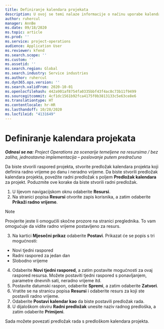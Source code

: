 ```yaml
---
title: Definiranje kalendara projekata
description: U ovoj se temi nalaze informacije o načinu uporabe kalendara projekta za praćenje rasporeda projekata.
author: ruhercul
manager: AnnBe
ms.date: 09/18/2020
ms.topic: article
ms.prod: ''
ms.service: project-operations
audience: Application User
ms.reviewer: kfend
ms.search.scope: ''
ms.custom: ''
ms.assetid: ''
ms.search.region: Global
ms.search.industry: Service industries
ms.author: ruhercul
ms.dyn365.ops.version: ''
ms.search.validFrom: 2020-10-01
ms.openlocfilehash: 442a901af8754fa0335bbf43f4ac8c73b11f9499
ms.sourcegitcommit: 4cf1dc1561b92fca4175f0b3813133c5e63ce8e6
ms.translationtype: HT
ms.contentlocale: hr-HR
ms.lasthandoff: 10/28/2020
ms.locfileid: "4131649"
---
```

# <a name="define-project-calendars"></a>Definiranje kalendara projekata

_**Odnosi se na:** Project Operations za scenarije temeljene na resursima / bez zaliha, jednostavna implementacija – poslovanje putem predračuna_

Da biste stvorili raspored projekta, stvorite predložak kalendara projekta koji definira radno vrijeme po danu i neradno vrijeme. Da biste stvorili predložak kalendara projekta, povežite radni predložak s poljem **Predložak kalendara** za projekt. Poduzmite ove korake da biste stvorili radni predložak.

1. U lijevom navigacijskom oknu odaberite **Resursi**. 
2. Na stranici popisa **Resursi** otvorite zapis korisnika, a zatim odaberite **Prikaži radno vrijeme**.

  > [!NOTE]
  > Provjerite jeste li omogućili skočne prozore na stranici preglednika. To vam omogućuje da vidite radno vrijeme postavljeno za resurs.
  
3. Na kartici **Mjesečni prikaz** odaberite **Postavi**. Prikazat će se popis s tri mogućnosti: 

  - Novi tjedni raspored
  - Radni raspored za jedan dan
  - Slobodno vrijeme

4. Odaberite **Novi tjedni raspored**, a zatim postavite mogućnosti za ovaj raspored resursa. Možete postaviti tjedni raspored s ponavljanjem, parametre dnevnih sati, neradno vrijeme itd.
5. Postavite datumski raspon, odaberite **Spremi**, a zatim odaberite **Zatvori**. 
6. Vratite se na stranicu popisa **Resursi** i odaberite resurs za koji ste postavili radno vrijeme. 
7. Odaberite **Postavi kalendar kao** da biste postavili predložak rada. 
8. U dijaloškom okviru **Radni predložak** unesite naziv radnog predloška, a zatim odaberite **Primijeni**. 

Sada možete povezati predložak rada s predloškom kalendara projekta.
